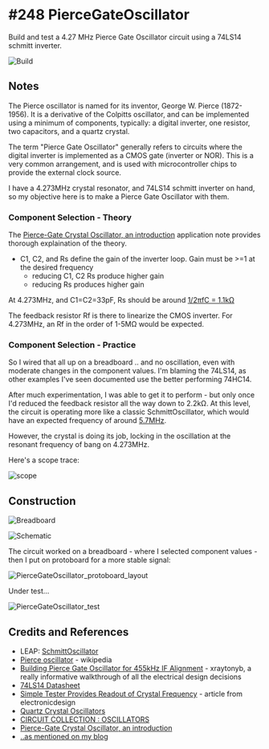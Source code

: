 # #248 PierceGateOscillator

Build and test a 4.27 MHz Pierce Gate Oscillator circuit using a 74LS14 schmitt inverter.

![Build](./assets/PierceGateOscillator_build.jpg?raw=true)

## Notes

The Pierce oscillator is named for its inventor, George W. Pierce (1872-1956). It is a derivative of the Colpitts oscillator,
and can be implemented using a minimum of components, typically: a digital inverter, one resistor, two capacitors, and a quartz crystal.

The term "Pierce Gate Oscillator" generally refers to circuits where the digital inverter is implemented as a CMOS gate (inverter or NOR). This is a very common arrangement, and is used with microcontroller chips to provide the external clock source.

I have a 4.273MHz crystal resonator, and 74LS14 schmitt inverter on hand, so my objective here is to make a Pierce Gate Oscillator with them.

### Component Selection - Theory

The [Pierce-Gate Crystal Oscillator, an introduction](http://www.crystek.com/documents/appnotes/Pierce-GateIntroduction.pdf)
application note provides thorough explaination of the theory.

* C1, C2, and Rs define the gain of the inverter loop. Gain must be >=1 at the desired frequency
    - reducing C1, C2 Rs produce higher gain
    - reducing Rs produces higher gain

At 4.273MHz, and C1=C2=33pF, Rs should be around [1/2πfC = 1.1kΩ](https://www.wolframalpha.com/input/?i=1%2F(2%CF%80+*+4.273MHz+*+33pF))

The feedback resistor Rf is there to linearize the CMOS inverter. For 4.273MHz, an Rf in the order of 1-5MΩ would be expected.

### Component Selection - Practice

So I wired that all up on a breadboard .. and no oscillation, even with moderate changes in the component values.
I'm blaming the 74LS14, as other examples I've seen documented use the better performing 74HC14.

After much experimentation, I was able to get it to perform - but only once I'd reduced the feedback resistor
all the way down to 2.2kΩ. At this level, the circuit is operating more like a classic SchmittOscillator,
which would have an expected frequency of around [5.7MHz](https://www.wolframalpha.com/input/?i=1%2F(1.2+*+2.2k%CE%A9+*+66pF)).

However, the crystal is doing its job, locking in the oscillation at the resonant frequency of bang on 4.273MHz.

Here's a scope trace:

![scope](./assets/scope.gif?raw=true)

## Construction

![Breadboard](./assets/PierceGateOscillator_bb.jpg?raw=true)

![Schematic](./assets/PierceGateOscillator_schematic.jpg?raw=true)

The circuit worked on a breadboard - where I selected component values - then I put on protoboard for a more stable signal:

![PierceGateOscillator_protoboard_layout](./assets/PierceGateOscillator_protoboard_layout.jpg?raw=true)

Under test...

![PierceGateOscillator_test](./assets/PierceGateOscillator_test.jpg?raw=true)

## Credits and References
* LEAP: [SchmittOscillator](../SchmittOscillator)
* [Pierce oscillator](https://en.wikipedia.org/wiki/Pierce_oscillator) - wikipedia
* [Building Pierce Gate Oscillator for 455kHz IF Alignment](https://www.youtube.com/watch?v=A73bUivWu60) - xraytonyb, a really informative
walkthrough of all the electrical design decisions
* [74LS14 Datasheet](https://www.futurlec.com/74LS/74LS14.shtml)
* [Simple Tester Provides Readout of Crystal Frequency](http://electronicdesign.com/test-measurement/simple-tester-provides-readout-crystal-frequency) - article from electronicdesign
* [Quartz Crystal Oscillators](http://www.electronics-tutorials.ws/oscillator/crystal.html)
* [CIRCUIT COLLECTION : OSCILLATORS](http://www.changpuak.ch/electronics/Oscillators.php)
* [Pierce-Gate Crystal Oscillator, an introduction](http://www.crystek.com/documents/appnotes/Pierce-GateIntroduction.pdf)
* [..as mentioned on my blog](https://blog.tardate.com/2017/02/leap248-pierce-gate-oscillator.html)
